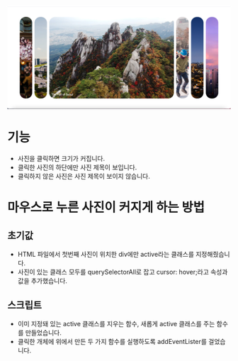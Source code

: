![screenshot](./Screenshot.png)

# 기능

- 사진을 클릭하면 크기가 커집니다.
- 클릭한 사진의 하단에만 사진 제목이 보입니다.
- 클릭하지 않은 사진은 사진 제목이 보이지 않습니다.

# 마우스로 누른 사진이 커지게 하는 방법

## 초기값

- HTML 파일에서 첫번째 사진이 위치한 div에만 active라는 클래스를 지정해줬습니다.
- 사진이 있는 클래스 모두를 querySelectorAll로 잡고 cursor: hover;라고 속성과 값을 추가했습니다.

## 스크립트

- 이미 지정돼 있는 active 클래스를 지우는 함수, 새롭게 active 클래스를 주는 함수를 만들었습니다.
- 클릭한 개체에 위에서 만든 두 가지 함수를 실행하도록 addEventLister를 걸었습니다.
